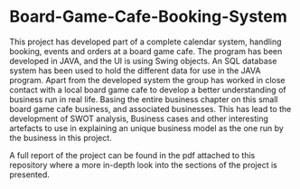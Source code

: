 # Board-Game-Cafe-Booking-System

This project has developed part of a complete calendar system, handling booking, events and orders at a board game cafe. The program has been developed in JAVA, and the UI is using Swing objects. An SQL database system has been used to hold the different data for use in the JAVA program. Apart from the developed system the group has worked in close contact with a local board game cafe to develop a better understanding of business run in real life. Basing the entire business chapter on this small board game cafe business, and associated businesses. This has lead to the development of SWOT analysis, Business cases and other interesting artefacts to use in explaining an unique business model as the one run by the business in this project.

A full report of the project can be found in the pdf attached to this repository where a more in-depth look into the sections of the project is presented.
